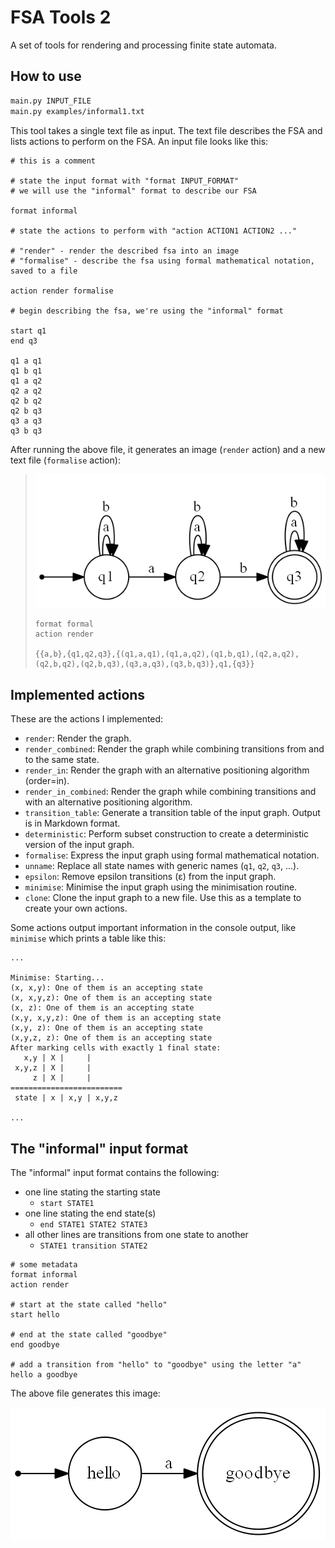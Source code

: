 # FSA Tools 2

A set of tools for rendering and processing finite state automata.

## How to use

```bash
main.py INPUT_FILE
main.py examples/informal1.txt
```

This tool takes a single text file as input. The text file describes the FSA and lists actions to perform on the FSA. An input file looks like this:

```
# this is a comment

# state the input format with "format INPUT_FORMAT"
# we will use the "informal" format to describe our FSA

format informal

# state the actions to perform with "action ACTION1 ACTION2 ..."

# "render" - render the described fsa into an image
# "formalise" - describe the fsa using formal mathematical notation, saved to a file

action render formalise

# begin describing the fsa, we're using the "informal" format

start q1
end q3

q1 a q1
q1 b q1
q1 a q2
q2 a q2
q2 b q2
q2 b q3
q3 a q3
q3 b q3
```

After running the above file, it generates an image (`render` action) and a new text file (`formalise` action):

> ![](docs/test_render.gv.png)
> 
> ```
> format formal
> action render
> 
> {{a,b},{q1,q2,q3},{(q1,a,q1),(q1,a,q2),(q1,b,q1),(q2,a,q2),(q2,b,q2),(q2,b,q3),(q3,a,q3),(q3,b,q3)},q1,{q3}}
> ```

## Implemented actions

These are the actions I implemented:

- `render`: Render the graph.
- `render_combined`: Render the graph while combining transitions from and to the same state.
- `render_in`: Render the graph with an alternative positioning algorithm (order=in).
- `render_in_combined`: Render the graph while combining transitions and with an alternative positioning algorithm.
- `transition_table`: Generate a transition table of the input graph. Output is in Markdown format.
- `deterministic`: Perform subset construction to create a deterministic version of the input graph.
- `formalise`: Express the input graph using formal mathematical notation.
- `unname`: Replace all state names with generic names (`q1`, `q2`, `q3`, ...).
- `epsilon`: Remove epsilon transitions (ε) from the input graph.
- `minimise`: Minimise the input graph using the minimisation routine.
- `clone`: Clone the input graph to a new file. Use this as a template to create your own actions.

Some actions output important information in the console output, like `minimise` which prints a table like this:

```
...

Minimise: Starting...
(x, x,y): One of them is an accepting state
(x, x,y,z): One of them is an accepting state
(x, z): One of them is an accepting state
(x,y, x,y,z): One of them is an accepting state
(x,y, z): One of them is an accepting state
(x,y,z, z): One of them is an accepting state
After marking cells with exactly 1 final state:
   x,y | X |     |
 x,y,z | X |     |
     z | X |     |
=========================
 state | x | x,y | x,y,z

...
```

## The "informal" input format

The "informal" input format contains the following:

- one line stating the starting state
  - `start STATE1`
- one line stating the end state(s)
  - `end STATE1 STATE2 STATE3`
- all other lines are transitions from one state to another
  - `STATE1 transition STATE2`

```
# some metadata
format informal
action render

# start at the state called "hello"
start hello

# end at the state called "goodbye"
end goodbye

# add a transition from "hello" to "goodbye" using the letter "a"
hello a goodbye
```

The above file generates this image:

![](docs/hello_goodbye.png)
